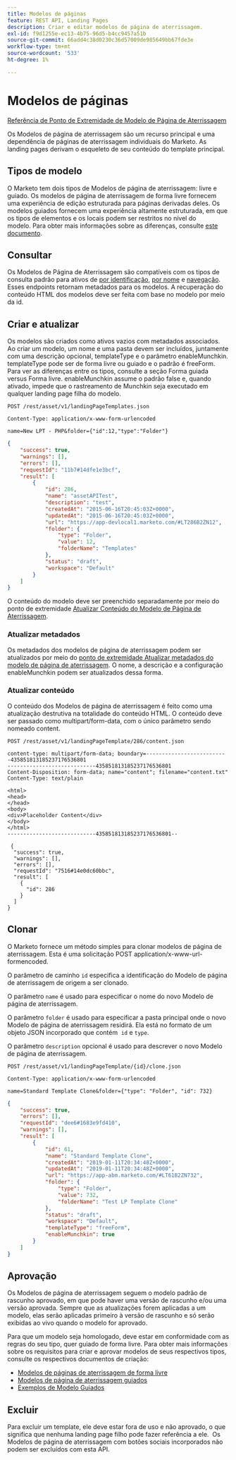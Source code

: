 ```yaml
---
title: Modelos de páginas
feature: REST API, Landing Pages
description: Criar e editar modelos de página de aterrissagem.
exl-id: f9d1255e-ec13-4b75-96d5-b4cc9457a51b
source-git-commit: 66add4c38d0230c36d57009de985649bb67fde3e
workflow-type: tm+mt
source-wordcount: '533'
ht-degree: 1%

---
```


# Modelos de páginas

[Referência de Ponto de Extremidade de Modelo de Página de Aterrissagem](https://developer.adobe.com/marketo-apis/api/asset/#tag/Landing-Page-Templates)

Os Modelos de página de aterrissagem são um recurso principal e uma dependência de páginas de aterrissagem individuais do Marketo. As landing pages derivam o esqueleto de seu conteúdo do template principal.

## Tipos de modelo

O Marketo tem dois tipos de Modelos de página de aterrissagem: livre e guiado. Os modelos de página de aterrissagem de forma livre fornecem uma experiência de edição estruturada para páginas derivadas deles. Os modelos guiados fornecem uma experiência altamente estruturada, em que os tipos de elementos e os locais podem ser restritos no nível do modelo. Para obter mais informações sobre as diferenças, consulte [este documento](https://experienceleague.adobe.com/en/docs/marketo/using/product-docs/demand-generation/landing-pages/understanding-landing-pages/understanding-free-form-vs-guided-landing-pages).

## Consultar

Os Modelos de Página de Aterrissagem são compatíveis com os tipos de consulta padrão para ativos de [por identificação](https://developer.adobe.com/marketo-apis/api/asset/#tag/Landing-Page-Templates/operation/getLandingPageTemplateByIdUsingGET), [por nome](https://developer.adobe.com/marketo-apis/api/asset/#tag/Landing-Page-Templates/operation/getLandingPageTemplateByNameUsingGET) e [navegação](https://developer.adobe.com/marketo-apis/api/asset/#tag/Landing-Page-Templates/operation/getLandingPageTemplatesUsingGET). Esses endpoints retornam metadados para os modelos. A recuperação do conteúdo HTML dos modelos deve ser feita com base no modelo por meio da id.

## Criar e atualizar

Os modelos são criados como ativos vazios com metadados associados. Ao criar um modelo, um nome e uma pasta devem ser incluídos, juntamente com uma descrição opcional, templateType e o parâmetro enableMunchkin. templateType pode ser de forma livre ou guiado e o padrão é freeForm. Para ver as diferenças entre os tipos, consulte a seção Forma guiada versus Forma livre. enableMunchkin assume o padrão false e, quando ativado, impede que o rastreamento de Munchkin seja executado em qualquer landing page filha do modelo.

```
POST /rest/asset/v1/landingPageTemplates.json
```

```
Content-Type: application/x-www-form-urlencoded
```

```
name=New LPT - PHP&folder={"id":12,"type":"Folder"}
```

```json
{
    "success": true,
    "warnings": [],
    "errors": [],
    "requestId": "11b7#14dfe1e3bcf",
    "result": [
        {
            "id": 286,
            "name": "assetAPITest",
            "description": "test",
            "createdAt": "2015-06-16T20:45:03Z+0000",
            "updatedAt": "2015-06-16T20:45:03Z+0000",
            "url": "https://app-devlocal1.marketo.com/#LT286B2ZN12",
            "folder": {
                "type": "Folder",
                "value": 12,
                "folderName": "Templates"
            },
            "status": "draft",
            "workspace": "Default"
        }
    ]
}
```

O conteúdo do modelo deve ser preenchido separadamente por meio do ponto de extremidade [Atualizar Conteúdo do Modelo de Página de Aterrissagem](https://developer.adobe.com/marketo-apis/api/asset/#tag/Landing-Page-Templates/operation/updateLandingPageTemplateContentUsingPOST).

### Atualizar metadados

Os metadados dos modelos de página de aterrissagem podem ser atualizados por meio do [ponto de extremidade Atualizar metadados do modelo de página de aterrissagem](https://developer.adobe.com/marketo-apis/api/asset/#tag/Landing-Page-Templates/operation/updateLpTemplateUsingPOST). O nome, a descrição e a configuração enableMunchkin podem ser atualizados dessa forma.

### Atualizar conteúdo

O conteúdo dos Modelos de página de aterrissagem é feito como uma atualização destrutiva na totalidade do conteúdo HTML. O conteúdo deve ser passado como multipart/form-data, com o único parâmetro sendo nomeado content.

```
POST /rest/asset/v1/landingPageTemplate/286/content.json
```

```
content-type: multipart/form-data; boundary=--------------------------435851813185237176536801
----------------------------435851813185237176536801
Content-Disposition: form-data; name="content"; filename="content.txt"
Content-Type: text/plain

<html>
<head>
</head>
<body>
<div>Placeholder Content</div>
</body>
</html>
----------------------------435851813185237176536801--
```

```
 {
  "success": true,
  "warnings": [],
  "errors": [],
  "requestId": "7516#14e0dc60bbc",
  "result": [
    {
      "id": 286
    }
  ]
}
```

## Clonar

O Marketo fornece um método simples para clonar modelos de página de aterrissagem. Esta é uma solicitação POST application/x-www-url-formencoded.

O parâmetro de caminho `id` especifica a identificação do Modelo de página de aterrissagem de origem a ser clonado.

O parâmetro `name` é usado para especificar o nome do novo Modelo de página de aterrissagem.

O parâmetro `folder` é usado para especificar a pasta principal onde o novo Modelo de página de aterrissagem residirá. Ela está no formato de um objeto JSON incorporado que contém  `id` e `type`.

O parâmetro `description` opcional é usado para descrever o novo Modelo de página de aterrissagem.

```
POST /rest/asset/v1/landingPageTemplate/{id}/clone.json
```

```
Content-Type: application/x-www-form-urlencoded
```

```
name=Standard Template Clone&folder={"type": "Folder", "id": 732}
```

```json
{
    "success": true,
    "errors": [],
    "requestId": "dee6#1683e9fd410",
    "warnings": [],
    "result": [
        {
            "id": 61,
            "name": "Standard Template Clone",
            "createdAt": "2019-01-11T20:34:48Z+0000",
            "updatedAt": "2019-01-11T20:34:48Z+0000",
            "url": "https://app-abm.marketo.com/#LT61B2ZN732",
            "folder": {
                "type": "Folder",
                "value": 732,
                "folderName": "Test LP Template Clone"
            },
            "status": "draft",
            "workspace": "Default",
            "templateType": "freeForm",
            "enableMunchkin": true
        }
    ]
}
```

## Aprovação

Os Modelos de página de aterrissagem seguem o modelo padrão de rascunho aprovado, em que pode haver uma versão de rascunho e/ou uma versão aprovada. Sempre que as atualizações forem aplicadas a um modelo, elas serão aplicadas primeiro à versão de rascunho e só serão exibidas ao vivo quando o modelo for aprovado.

Para que um modelo seja homologado, deve estar em conformidade com as regras do seu tipo, quer guiado de forma livre. Para obter mais informações sobre os requisitos para criar e aprovar modelos de seus respectivos tipos, consulte os respectivos documentos de criação:

- [Modelos de páginas de aterrissagem de forma livre](https://experienceleague.adobe.com/en/docs/marketo/using/product-docs/demand-generation/landing-pages/landing-page-templates/create-a-free-form-landing-page-template)
- [Modelos de página de aterrissagem guiados](https://experienceleague.adobe.com/en/docs/marketo/using/product-docs/demand-generation/landing-pages/landing-page-templates/create-a-guided-landing-page-template)
- [Exemplos de Modelo Guiados](https://experienceleague.adobe.com/en/docs/marketo/using/product-docs/demand-generation/landing-pages/landing-page-templates/guided-landing-page-template-list)

## Excluir

Para excluir um template, ele deve estar fora de uso e não aprovado, o que significa que nenhuma landing page filho pode fazer referência a ele.  Os Modelos de página de aterrissagem com botões sociais incorporados não podem ser excluídos com esta API.
